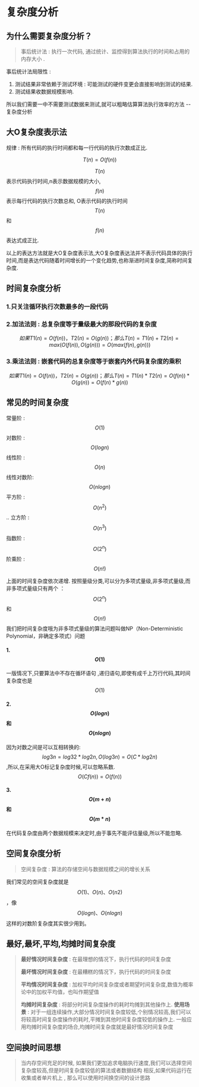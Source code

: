 # 复杂度分析



 ## 为什么需要复杂度分析？ 

> 事后统计法 : 执行一次代码, 通过统计、监控得到算法执行的时间和占用的内存大小 .

事后统计法局限性 : 

1. 测试结果非常依赖于测试环境 : 可能测试的硬件变更会直接影响到测试的结果.
2. 测试结果收数据规模影响.

所以我们需要一中不需要测试数据来测试,就可以粗略估算算法执行效率的方法 -- 复杂度分析



## 大O复杂度表示法

规律 : 所有代码的执行时间都和每一行代码的执行次数成正比.   

$$T(n)=O(f(n))$$

$$T(n)$$表示代码执行时间,n表示数据规模的大小,
$$f(n)$$表示每行代码的执行次数总和,
O表示代码的执行时间$$T(n)$$和$$f(n)$$表达式成正比.

以上的表达方法就是大O复杂度表示法,大O复杂度表达法并不表示代码具体的执行时间,而是表达代码随着时间增长的一个变化趋势,也称渐进时间复杂度,简称时间复杂度.

## 时间复杂度分析
### 1.只关注循环执行次数最多的一段代码

### 2.加法法则 : 总复杂度等于量级最大的那段代码的复杂度
$$如果 T1(n)=O(f(n))，T2(n)=O(g(n))；那么 T(n)=T1(n)+T2(n)=max(O(f(n)), O(g(n))) =O(max(f(n), g(n)))$$

### 3.乘法法则 : 嵌套代码的总复杂度等于嵌套内外代码复杂度的乘积
$$如果 T1(n)=O(f(n))，T2(n)=O(g(n))；那么 T(n)=T1(n)*T2(n)=O(f(n))*O(g(n))=O(f(n)*g(n))$$


## 常见的时间复杂度
常量阶 : $$O(1)$$
对数阶 : $$O(logn)$$
线性阶 : $$O(n)$$
线性对数阶: $$O(nlogn)$$
平方阶 : $$O(n^2)$$ .. 立方阶 : $$O(n^3)$$
指数阶 : $$O(2^n)$$
阶乘阶 :  $$O(n!)$$

上面的时间复杂度依次递增.
按照量级分类,可以分为多项式量级,非多项式量级,而非多项式量级只有两个 ： $$O(2^n)$$和$$O(n!)$$
我们把时间复杂度哦为非多项式量级的算法问题叫做NP（Non-Deterministic Polynomial，非确定多项式）问题

#### 1. $$O(1)$$
一版情况下,只要算法中不存在循环语句 ,递归语句,即使有成千上万行代码,其时间复杂度也是$$O(1)$$
#### 2. $$O(logn)$$和$$O(nlogn)$$
因为对数之间是可以互相转换的: $$log3n=log32 * log2n, O(log3n) = O(C * log2n)$$,所以,在采用大O标记复杂度时候,可以忽略系数.$$O(Cf(n)) = O(f(n))$$
#### 3. $$O(m+n)$$和$$O(m*n)$$
在代码复杂度由两个数据规模来决定时,由于事先不能评估量级,所以不能忽略.

## 空间复杂度分析

>空间复杂度 : 算法的存储空间与数据规模之间的增长关系

我们常见的空间复杂度就是 $$O(1)、O(n)、O(n2 )$$，像 $$O(logn)、O(nlogn) $$这样的对数阶复杂度其实很少用到。

## 最好,最坏,平均,均摊时间复杂度

> **最好情况时间复杂度** : 在最理想的情况下，执行代码的时间复杂度
> 
> **最坏情况时间复杂度** : 在最糟糕的情况下，执行代码的时间复杂度
> 
> **平均情况时间复杂度** : 加权平均时间复杂度或者期望时间复杂度,数值为概率论中的加权平均值，也叫作期望值
> 
> **均摊时间复杂度** : 将部分时间复杂度操作的耗时均摊到其他操作上.
> **使用场景** : 对于一组连续操作,大部分情况时间复杂度较低,个别情况较高,我们可以将较高时间复杂度操作的耗时,平摊到其他时间复杂度较低的操作上.
> 一般应用均摊时间复杂度的场合,均摊时间复杂度就是最好情况时间复杂度


## 空间换时间思想
> 当内存空间充足的时候, 如果我们更加追求电脑执行速度,我们可以选择空间复杂度较高,但是时间复杂度较低的算法或者数据结构
> 相反,如果代码运行在收集或者单片机上 , 那么可以使用时间换空间的设计思路







